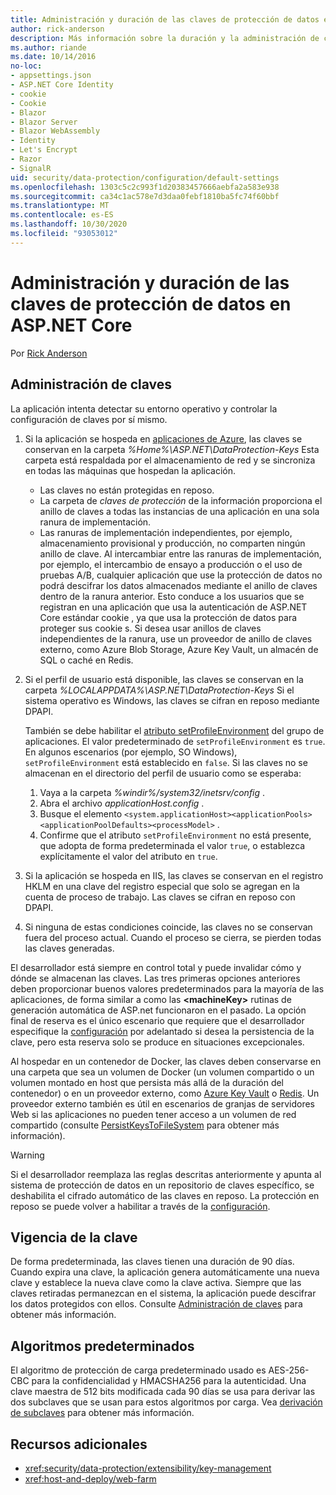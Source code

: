 ```yaml
---
title: Administración y duración de las claves de protección de datos en ASP.NET Core
author: rick-anderson
description: Más información sobre la duración y la administración de claves de protección de datos en ASP.NET Core.
ms.author: riande
ms.date: 10/14/2016
no-loc:
- appsettings.json
- ASP.NET Core Identity
- cookie
- Cookie
- Blazor
- Blazor Server
- Blazor WebAssembly
- Identity
- Let's Encrypt
- Razor
- SignalR
uid: security/data-protection/configuration/default-settings
ms.openlocfilehash: 1303c5c2c993f1d20383457666aebfa2a583e938
ms.sourcegitcommit: ca34c1ac578e7d3daa0febf1810ba5fc74f60bbf
ms.translationtype: MT
ms.contentlocale: es-ES
ms.lasthandoff: 10/30/2020
ms.locfileid: "93053012"
---
```

# <a name="data-protection-key-management-and-lifetime-in-aspnet-core"></a>Administración y duración de las claves de protección de datos en ASP.NET Core

Por [Rick Anderson](https://twitter.com/RickAndMSFT)

## <a name="key-management"></a>Administración de claves

La aplicación intenta detectar su entorno operativo y controlar la configuración de claves por sí mismo.

1. Si la aplicación se hospeda en [aplicaciones de Azure](https://azure.microsoft.com/services/app-service/), las claves se conservan en la carpeta *%Home%\ASP.NET\DataProtection-Keys* Esta carpeta está respaldada por el almacenamiento de red y se sincroniza en todas las máquinas que hospedan la aplicación.
   * Las claves no están protegidas en reposo.
   * La carpeta de *claves de protección* de la información proporciona el anillo de claves a todas las instancias de una aplicación en una sola ranura de implementación.
   * Las ranuras de implementación independientes, por ejemplo, almacenamiento provisional y producción, no comparten ningún anillo de clave. Al intercambiar entre las ranuras de implementación, por ejemplo, el intercambio de ensayo a producción o el uso de pruebas A/B, cualquier aplicación que use la protección de datos no podrá descifrar los datos almacenados mediante el anillo de claves dentro de la ranura anterior. Esto conduce a los usuarios que se registran en una aplicación que usa la autenticación de ASP.NET Core estándar cookie , ya que usa la protección de datos para proteger sus cookie s. Si desea usar anillos de claves independientes de la ranura, use un proveedor de anillo de claves externo, como Azure Blob Storage, Azure Key Vault, un almacén de SQL o caché en Redis.

1. Si el perfil de usuario está disponible, las claves se conservan en la carpeta *%LOCALAPPDATA%\ASP.NET\DataProtection-Keys* Si el sistema operativo es Windows, las claves se cifran en reposo mediante DPAPI.

   También se debe habilitar el [atributo setProfileEnvironment](/iis/configuration/system.applicationhost/applicationpools/add/processmodel#configuration) del grupo de aplicaciones. El valor predeterminado de `setProfileEnvironment` es `true`. En algunos escenarios (por ejemplo, SO Windows), `setProfileEnvironment` está establecido en `false`. Si las claves no se almacenan en el directorio del perfil de usuario como se esperaba:

   1. Vaya a la carpeta *%windir%/system32/inetsrv/config* .
   1. Abra el archivo *applicationHost.config* .
   1. Busque el elemento `<system.applicationHost><applicationPools><applicationPoolDefaults><processModel>` .
   1. Confirme que el atributo `setProfileEnvironment` no está presente, que adopta de forma predeterminada el valor `true`, o establezca explícitamente el valor del atributo en `true`.

1. Si la aplicación se hospeda en IIS, las claves se conservan en el registro HKLM en una clave del registro especial que solo se agregan en la cuenta de proceso de trabajo. Las claves se cifran en reposo con DPAPI.

1. Si ninguna de estas condiciones coincide, las claves no se conservan fuera del proceso actual. Cuando el proceso se cierra, se pierden todas las claves generadas.

El desarrollador está siempre en control total y puede invalidar cómo y dónde se almacenan las claves. Las tres primeras opciones anteriores deben proporcionar buenos valores predeterminados para la mayoría de las aplicaciones, de forma similar a como las **\<machineKey>** rutinas de generación automática de ASP.net funcionaron en el pasado. La opción final de reserva es el único escenario que requiere que el desarrollador especifique la [configuración](xref:security/data-protection/configuration/overview) por adelantado si desea la persistencia de la clave, pero esta reserva solo se produce en situaciones excepcionales.

Al hospedar en un contenedor de Docker, las claves deben conservarse en una carpeta que sea un volumen de Docker (un volumen compartido o un volumen montado en host que persista más allá de la duración del contenedor) o en un proveedor externo, como [Azure Key Vault](https://azure.microsoft.com/services/key-vault/) o [Redis](https://redis.io/). Un proveedor externo también es útil en escenarios de granjas de servidores Web si las aplicaciones no pueden tener acceso a un volumen de red compartido (consulte [PersistKeysToFileSystem](xref:security/data-protection/configuration/overview#persistkeystofilesystem) para obtener más información).

> [!WARNING]
> Si el desarrollador reemplaza las reglas descritas anteriormente y apunta al sistema de protección de datos en un repositorio de claves específico, se deshabilita el cifrado automático de las claves en reposo. La protección en reposo se puede volver a habilitar a través de la [configuración](xref:security/data-protection/configuration/overview).

## <a name="key-lifetime"></a>Vigencia de la clave

De forma predeterminada, las claves tienen una duración de 90 días. Cuando expira una clave, la aplicación genera automáticamente una nueva clave y establece la nueva clave como la clave activa. Siempre que las claves retiradas permanezcan en el sistema, la aplicación puede descifrar los datos protegidos con ellos. Consulte [Administración de claves](xref:security/data-protection/implementation/key-management#key-expiration-and-rolling) para obtener más información.

## <a name="default-algorithms"></a>Algoritmos predeterminados

El algoritmo de protección de carga predeterminado usado es AES-256-CBC para la confidencialidad y HMACSHA256 para la autenticidad. Una clave maestra de 512 bits modificada cada 90 días se usa para derivar las dos subclaves que se usan para estos algoritmos por carga. Vea [derivación de subclaves](xref:security/data-protection/implementation/subkeyderivation#additional-authenticated-data-and-subkey-derivation) para obtener más información.

## <a name="additional-resources"></a>Recursos adicionales

* <xref:security/data-protection/extensibility/key-management>
* <xref:host-and-deploy/web-farm>
